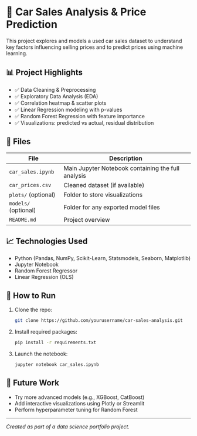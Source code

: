 # 🚗 Car Sales Analysis & Price Prediction

This project explores and models a used car sales dataset to understand key factors influencing selling prices and to predict prices using machine learning.

## 📊 Project Highlights

- ✅ Data Cleaning & Preprocessing
- ✅ Exploratory Data Analysis (EDA)
- ✅ Correlation heatmap & scatter plots
- ✅ Linear Regression modeling with p-values
- ✅ Random Forest Regression with feature importance
- ✅ Visualizations: predicted vs actual, residual distribution

## 📁 Files

| File | Description |
|------|-------------|
| `car_sales.ipynb` | Main Jupyter Notebook containing the full analysis |
| `car_prices.csv`  | Cleaned dataset (if available) |
| `plots/` (optional) | Folder to store visualizations |
| `models/` (optional) | Folder for any exported model files |
| `README.md` | Project overview |

## 📈 Technologies Used

- Python (Pandas, NumPy, Scikit-Learn, Statsmodels, Seaborn, Matplotlib)
- Jupyter Notebook
- Random Forest Regressor
- Linear Regression (OLS)

## 🚀 How to Run

1. Clone the repo:
    ```bash
    git clone https://github.com/yourusername/car-sales-analysis.git
    ```
2. Install required packages:
    ```bash
    pip install -r requirements.txt
    ```
3. Launch the notebook:
    ```bash
    jupyter notebook car_sales.ipynb
    ```

## 📌 Future Work

- Try more advanced models (e.g., XGBoost, CatBoost)
- Add interactive visualizations using Plotly or Streamlit
- Perform hyperparameter tuning for Random Forest

---

*Created as part of a data science portfolio project.*
